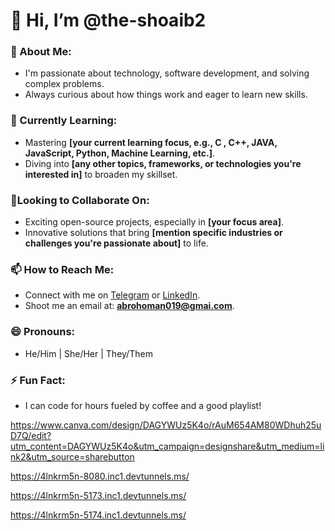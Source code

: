 # 👋 Hi, I’m @the-shoaib2

### 👀 About Me:
- I'm passionate about technology, software development, and solving complex problems.
- Always curious about how things work and eager to learn new skills.
  
### 🌱 Currently Learning:
- Mastering **[your current learning focus, e.g., C , C++, JAVA, JavaScript, Python, Machine Learning, etc.]**.
- Diving into **[any other topics, frameworks, or technologies you're interested in]** to broaden my skillset.

### 🔗Looking to Collaborate On:
- Exciting open-source projects, especially in **[your focus area]**.
- Innovative solutions that bring **[mention specific industries or challenges you're passionate about]** to life.

### 📫 How to Reach Me:
- Connect with me on [Telegram]() or [LinkedIn](https://linkedin.com/in/yourusername).
- Shoot me an email at: **abrohoman019@gmai.com**.

### 😄 Pronouns:
- He/Him | She/Her | They/Them

### ⚡ Fun Fact:
- I can code for hours fueled by coffee and a good playlist!


https://www.canva.com/design/DAGYWUz5K4o/rAuM654AM80WDhuh25uD7Q/edit?utm_content=DAGYWUz5K4o&utm_campaign=designshare&utm_medium=link2&utm_source=sharebutton

https://4lnkrm5n-8080.inc1.devtunnels.ms/

https://4lnkrm5n-5173.inc1.devtunnels.ms/


https://4lnkrm5n-5174.inc1.devtunnels.ms/
